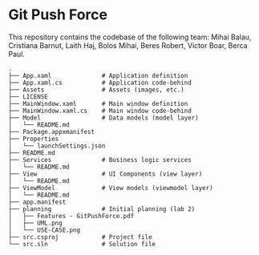 # Git Push Force
This repository contains the codebase of the following team: Mihai Balau, Cristiana Barnut, Laith Haj, Bolos Mihai, Beres Robert, Victor Boar, Berca Paul.
```
.
├── App.xaml              # Application definition
├── App.xaml.cs           # Application code-behind
├── Assets                # Assets (images, etc.)
├── LICENSE
├── MainWindow.xaml       # Main window definition
├── MainWindow.xaml.cs    # Main window code-behind
├── Model                 # Data models (model layer)
│   └── README.md
├── Package.appxmanifest
├── Properties
│   └── launchSettings.json
├── README.md
├── Services              # Business logic services
│   └── README.md
├── View                  # UI Components (view layer)
│   └── README.md
├── ViewModel             # View models (viewmodel layer)
│   └── README.md
├── app.manifest
├── planning              # Initial planning (lab 2)
│   ├── Features - GitPushForce.pdf
│   ├── UML.png
│   └── USE-CASE.png
├── src.csproj            # Project file
└── src.sln               # Solution file 
```
